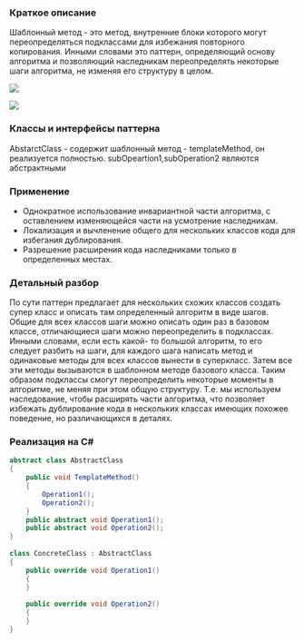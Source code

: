 ### Краткое описание
Шаблонный метод  - это метод, внутренние блоки которого могут переопределяться подклассами
для избежания повторного копирования. Инными словами это паттерн, определяющий
основу алгоритма и позволяющий наследникам переопределять некоторые шаги алгоритма,
не изменяя его структуру в целом.

![](https://metanit.com/sharp/patterns/pics/templatemethod.png)

![](https://habrastorage.org/r/w780/getpro/habr/post_images/2d6/a9d/443/2d6a9d443800486ed3ba432da9954df8.jpg)

### Классы и интерфейсы паттерна
AbstarctClass - содержит шаблонный метод - templateMethod, он реализуется полностью. subOpeartion1,subOperation2 являются абстрактными

### Применение 
- Однократное использование инвариантной части алгоритма, с оставлением изменяющейся части на усмотрение наследникам.
- Локализация и вычленение общего для нескольких классов кода для избегания дублирования.
- Разрешение расширения кода наследниками только в определенных местах.

### Детальный разбор
По сути паттерн предлагает для нескольких схожих классов создать супер класс и описать там определенный алгоритм в виде шагов. Общие для всех классов шаги можно описать один раз в базовом классе, отличающиеся шаги можно переопределить в подклассах. Инными словами, если есть какой- то большой алгоритм, то его следует разбить на шаги, для каждого шага написать метод и одинаковые методы для всех классов вынести в суперкласс. Затем все эти методы вызываются в шаблонном методе базового класса. Таким образом подклассы смогут переопределить некоторые моменты в алгоритме, не меняя при этом общую структуру. Т.е. мы используем наследование, чтобы расширять части алгоритма, что позволяет избежать дублирование кода в нескольких классах имеющих похожее поведение, но различающихся в деталях.

### Реализация на C#
``` cs
abstract class AbstractClass
{
    public void TemplateMethod()
    {
        Operation1();
        Operation2();
    }
    public abstract void Operation1();
    public abstract void Operation2();
}
 
class ConcreteClass : AbstractClass
{
    public override void Operation1()
    {
    }
 
    public override void Operation2()
    {
    }
}
```
